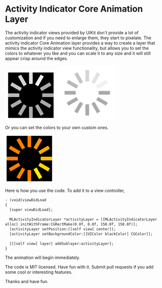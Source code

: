 Activity Indicator Core Animation Layer
===================================

The activity indicator views provided by UIKit don't provide a lot of customization and if you need to enlarge them, they start to pixelate. The activity indicator Core Animation layer provides a way to create a layer that mimics the activity indicator view functionality, but allows you to set the colors to whatever you like and you can scale it to any size and it will still appear crisp around the edges.

![Black activity indicator layer](blackam.png)
![White activity indicator layer](whiteam.png)

Or you can set the colors to your own custom ones.

![Orange/yellow activity indicator layer](orangeam.png)

Here is how you use the code. To add it to a view controller,

```
- (void)viewDidLoad
{
  [super viewDidLoad];

  MLActivityIndicatorLayer *activityLayer = [[MLActivityIndicatorLayer alloc] initWithFrame:CGRectMake(0.0f, 0.0f, 150.0f, 150.0f)];
  [activityLayer setPosition:[[self view] center]];
  [activityLayer setBackgroundColor:[[UIColor blackColor] CGColor]];
  
  [[[self view] layer] addSublayer:activityLayer];
}
```

The animation will begin immediately.

The code is MIT licensed. Have fun with it. Submit pull requests if you add some cool or interesting features.

Thanks and have fun.


